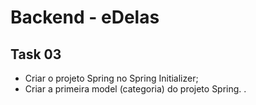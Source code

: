# Backend - eDelas
## Task 03
- Criar o projeto Spring no Spring Initializer;
- Criar a primeira model (categoria) do projeto Spring.
.
